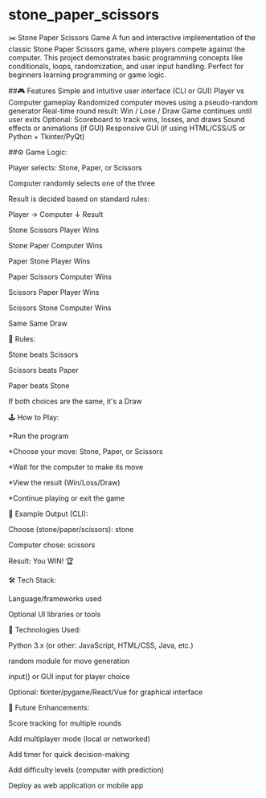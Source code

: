 # stone_paper_scissors

✂️ Stone Paper Scissors Game
A fun and interactive implementation of the classic Stone Paper Scissors game, where players compete against the computer. This project demonstrates basic programming concepts like conditionals, loops, randomization, and user input handling. Perfect for beginners learning programming or game logic.

##🎮 Features
Simple and intuitive user interface (CLI or GUI)
Player vs Computer gameplay
Randomized computer moves using a pseudo-random generator
Real-time round result: Win / Lose / Draw
Game continues until user exits
Optional:
    Scoreboard to track wins, losses, and draws
    Sound effects or animations (if GUI)
    Responsive GUI (if using HTML/CSS/JS or Python + Tkinter/PyQt)

##⚙️ Game Logic:

Player selects: Stone, Paper, or Scissors

Computer randomly selects one of the three

Result is decided based on standard rules:

Player →         Computer ↓          	Result

Stone            Scissors	            Player Wins

Stone	         Paper	            Computer Wins

Paper             Stone                 Player Wins

Paper           	Scissors     	      Computer Wins

Scissors	     Paper	            Player Wins

Scissors	     Stone	           Computer Wins
 
Same       	     Same	                Draw


🧠 Rules:

Stone beats Scissors

Scissors beats Paper

Paper beats Stone

If both choices are the same, it's a Draw



🕹 How to Play:

*Run the program

*Choose your move: Stone, Paper, or Scissors

*Wait for the computer to make its move

*View the result (Win/Loss/Draw)

*Continue playing or exit the game





📸 Example Output (CLI):

Choose (stone/paper/scissors): stone

Computer chose: scissors

Result: You WIN! 🏆


🛠 Tech Stack:

Language/frameworks used

Optional UI libraries or tools



🧱 Technologies Used:

Python 3.x (or other: JavaScript, HTML/CSS, Java, etc.)

random module for move generation

input() or GUI input for player choice

Optional:  tkinter/pygame/React/Vue for graphical interface



🚧 Future Enhancements:

Score tracking for multiple rounds

Add multiplayer mode (local or networked)

Add timer for quick decision-making

Add difficulty levels (computer with prediction)

Deploy as web application or mobile app


